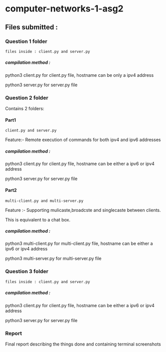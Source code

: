 # computer-networks-1-asg2

## Files submitted :
### Question 1 folder
```files inside : client.py and server.py```

##### compilation method :

python3 client.py <host name> for client.py file, hostname can be only a ipv4 address

python3 server.py for server.py file

### Question 2 folder
Contains 2 folders:
#### Part1
```client.py and server.py```

Feature:- Remote execution of commands for both ipv4 and ipv6 addresses

##### compilation method :

python3 client.py <host name> for client.py file, hostname can be either a ipv6 or ipv4 address

python3 server.py for server.py file

#### Part2
```multi-client.py and multi-server.py``` 

Feature :- Supporting mulicaste,broadcste and singlecaste between clients.

This is equivalent to a chat box.

##### compilation method :

python3 multi-client.py <host name> for multi-client.py file, hostname can be either a ipv6 or ipv4 address

python3 multi-server.py for multi-server.py file

### Question 3 folder
```files inside : client.py and server.py```

##### compilation method :

python3 client.py <host name> for client.py file, hostname can be either a ipv6 or ipv4 address

python3 server.py for server.py file

### Report
Final report describing the things done and containing terminal screenshots
